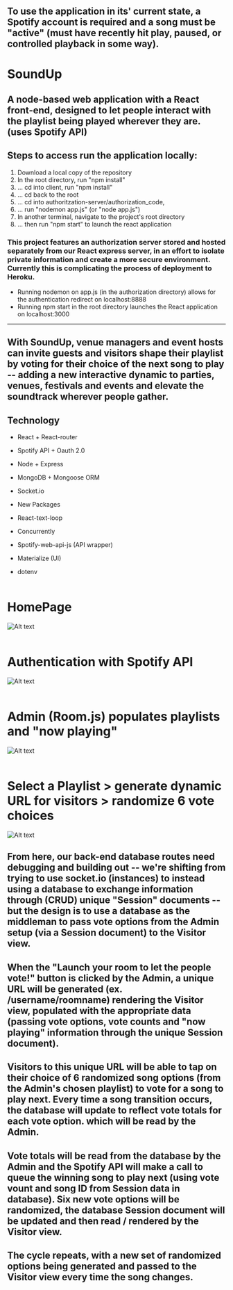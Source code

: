 
## **To use the application in its' current state, a Spotify account is required and a song must be "active" (must have recently hit play, paused, or controlled playback in some way).**

# SoundUp
## A node-based web application with a React front-end, designed to let people interact with the playlist being played wherever they are. (uses Spotify API)

## Steps to access run the application locally:
1) Download a local copy of the repository
2) In the root directory, run "npm install"
3) ... cd into client, run "npm install"
4) ... cd back to the root
5) ... cd into authoritzation-server/authorization_code, 
6) ... run "nodemon app.js" (or "node app.js")
7) In another terminal, navigate to the project's root directory
8) ... then run "npm start" to launch the react application



### This project features an authorization server stored and hosted separately from our React express server, in an effort to isolate private information and create a more secure environment. Currently this is complicating the process of deployment to Heroku.
- Running nodemon on app.js (in the authorization directory) allows for the authentication redirect on localhost:8888 
- Running npm start in the root directory launches the React application on localhost:3000


-------------

## With SoundUp, venue managers and event hosts can invite guests and visitors shape their playlist by voting for their choice of the next song to play -- adding a new interactive dynamic to parties, venues, festivals and events and elevate the soundtrack wherever people gather. 


## Technology
- React + React-router
- Spotify API  + Oauth 2.0
- Node + Express
- MongoDB + Mongoose ORM
- Socket.io

- New Packages
- React-text-loop
- Concurrently 
- Spotify-web-api-js (API wrapper)
- Materialize (UI)
- dotenv
<br /><br />
 

 
# HomePage 
![Alt text](/client/src/images/SoundUp_homepage.gif "Homepage")
<br /><br />

# Authentication with Spotify API
![Alt text](/client/src/images/SoundUp_authentication.gif "Homepage")
<br /><br />

# Admin (Room.js) populates playlists and "now playing"
![Alt text](/client/src/images/SoundUp_SpotifyPopulate.gif "Homepage")
<br /><br />

# Select a Playlist > generate dynamic URL for visitors > randomize 6 vote choices
![Alt text](/client/src/images/SoundUp_PickPlaylist_RandomizeVotes.gif "Homepage")



## From here, our back-end database routes need debugging and building out -- we're shifting from trying to use socket.io (instances) to instead using a database to exchange information through (CRUD) unique "Session" documents -- but the design is to use a database as the middleman to pass vote options from the Admin setup (via a Session document) to the Visitor view. 

## When the "Launch your room to let the people vote!" button is clicked by the Admin, a unique URL will be generated (ex. /username/roomname) rendering the Visitor view, populated with the appropriate data (passing vote options, vote counts and "now playing" information through the unique Session document).

## Visitors to this unique URL will be able to tap on their choice of 6 randomized song options (from the Admin's chosen playlist) to vote for a song to play next. Every time a song transition occurs, the database will update to reflect vote totals for each vote option. which will be read by the Admin. 

## Vote totals will be read from the database by the Admin and the Spotify API will make a call to queue the winning song to play next (using vote vount and song ID from Session data in database). Six new vote options will be randomized, the database Session document will be updated and then read / rendered by the Visitor view.

## The cycle repeats, with a new set of randomized options being generated and passed to the Visitor view every time the song changes.
